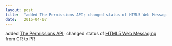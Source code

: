 ```yaml
---
layout: post
title:  "added The Permissions API; changed status of HTML5 Web Messaging from CR to PR"
date:   2015-04-07
---
```


added [The Permissions API](http://www.w3.org/TR/permissions); changed status of [HTML5 Web Messaging](http://www.w3.org/TR/webmessaging/) from CR to PR

